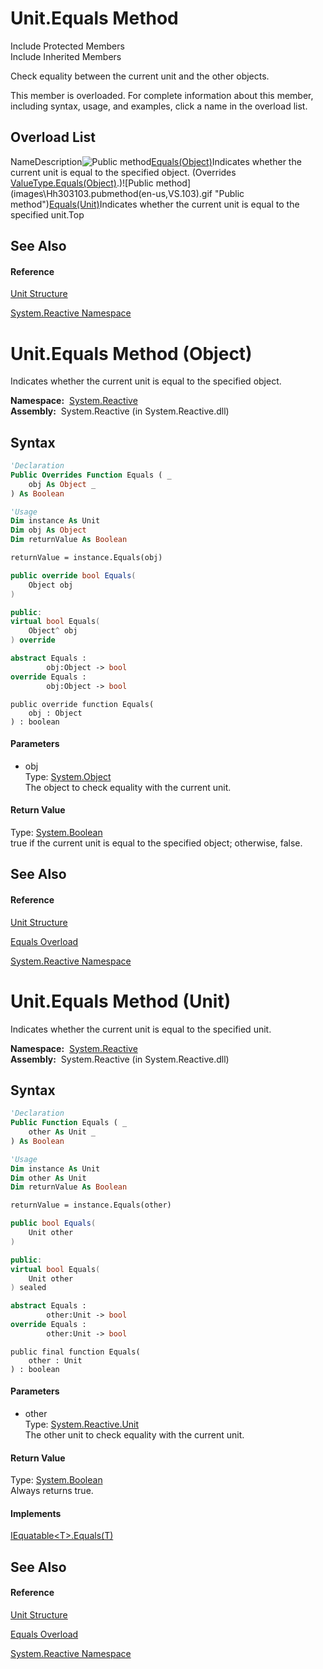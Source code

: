 # Unit.Equals Method

Include Protected Members  
Include Inherited Members

Check equality between the current unit and the other objects.

This member is overloaded. For complete information about this member, including syntax, usage, and examples, click a name in the overload list.

## Overload List

NameDescription![Public method](images\Hh303103.pubmethod(en-us,VS.103).gif "Public method")[Equals(Object)](https://msdn.microsoft.com/en-us/library/m:system.reactive.unit.equals(system.object)(v=VS.103))Indicates whether the current unit is equal to the specified object. (Overrides [ValueType.Equals(Object)](https://msdn.microsoft.com/en-us/library/m:system.valuetype.equals(system.object)(v=VS.103)).)![Public method](images\Hh303103.pubmethod(en-us,VS.103).gif "Public method")[Equals(Unit)](https://msdn.microsoft.com/en-us/library/m:system.reactive.unit.equals(system.reactive.unit)(v=VS.103))Indicates whether the current unit is equal to the specified unit.Top

## See Also

#### Reference

[Unit Structure](Unit\Unit.md)

[System.Reactive Namespace](System.Reactive\System.Reactive.md)





# Unit.Equals Method (Object)

Indicates whether the current unit is equal to the specified object.

**Namespace:**  [System.Reactive](System.Reactive\System.Reactive.md)  
**Assembly:**  System.Reactive (in System.Reactive.dll)

## Syntax

```vb
'Declaration
Public Overrides Function Equals ( _
    obj As Object _
) As Boolean
```

```vb
'Usage
Dim instance As Unit
Dim obj As Object
Dim returnValue As Boolean

returnValue = instance.Equals(obj)
```

```csharp
public override bool Equals(
    Object obj
)
```

```c++
public:
virtual bool Equals(
    Object^ obj
) override
```

```fsharp
abstract Equals : 
        obj:Object -> bool 
override Equals : 
        obj:Object -> bool 
```

```jscript
public override function Equals(
    obj : Object
) : boolean
```

#### Parameters

- obj  
  Type: [System.Object](https://msdn.microsoft.com/en-us/library/e5kfa45b)  
  The object to check equality with the current unit.

#### Return Value

Type: [System.Boolean](https://msdn.microsoft.com/en-us/library/a28wyd50)  
true if the current unit is equal to the specified object; otherwise, false.

## See Also

#### Reference

[Unit Structure](Unit\Unit.md)

[Equals Overload](Equals\Unit.Equals.md)

[System.Reactive Namespace](System.Reactive\System.Reactive.md)







# Unit.Equals Method (Unit)

Indicates whether the current unit is equal to the specified unit.

**Namespace:**  [System.Reactive](System.Reactive\System.Reactive.md)  
**Assembly:**  System.Reactive (in System.Reactive.dll)

## Syntax

```vb
'Declaration
Public Function Equals ( _
    other As Unit _
) As Boolean
```

```vb
'Usage
Dim instance As Unit
Dim other As Unit
Dim returnValue As Boolean

returnValue = instance.Equals(other)
```

```csharp
public bool Equals(
    Unit other
)
```

```c++
public:
virtual bool Equals(
    Unit other
) sealed
```

```fsharp
abstract Equals : 
        other:Unit -> bool 
override Equals : 
        other:Unit -> bool 
```

```jscript
public final function Equals(
    other : Unit
) : boolean
```

#### Parameters

- other  
  Type: [System.Reactive.Unit](Unit\Unit.md)  
  The other unit to check equality with the current unit.

#### Return Value

Type: [System.Boolean](https://msdn.microsoft.com/en-us/library/a28wyd50)  
Always returns true.

#### Implements

[IEquatable\<T\>.Equals(T)](https://msdn.microsoft.com/en-us/library/m:system.iequatable%601.equals(%600)(v=VS.103))

## See Also

#### Reference

[Unit Structure](Unit\Unit.md)

[Equals Overload](Equals\Unit.Equals.md)

[System.Reactive Namespace](System.Reactive\System.Reactive.md)







